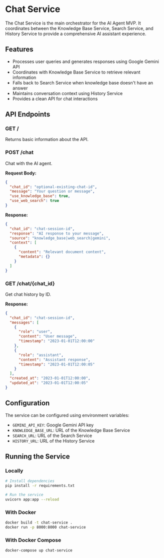 # Chat Service

The Chat Service is the main orchestrator for the AI Agent MVP. It coordinates between the Knowledge Base Service, Search Service, and History Service to provide a comprehensive AI assistant experience.

## Features

- Processes user queries and generates responses using Google Gemini API
- Coordinates with Knowledge Base Service to retrieve relevant information
- Falls back to Search Service when knowledge base doesn't have an answer
- Maintains conversation context using History Service
- Provides a clean API for chat interactions

## API Endpoints

### GET /

Returns basic information about the API.

### POST /chat

Chat with the AI agent.

**Request Body:**
```json
{
  "chat_id": "optional-existing-chat-id",
  "message": "Your question or message",
  "use_knowledge_base": true,
  "use_web_search": true
}
```

**Response:**
```json
{
  "chat_id": "chat-session-id",
  "response": "AI response to your message",
  "source": "knowledge_base|web_search|gemini",
  "context": [
    {
      "content": "Relevant document content",
      "metadata": {}
    }
  ]
}
```

### GET /chat/{chat_id}

Get chat history by ID.

**Response:**
```json
{
  "chat_id": "chat-session-id",
  "messages": [
    {
      "role": "user",
      "content": "User message",
      "timestamp": "2023-01-01T12:00:00"
    },
    {
      "role": "assistant",
      "content": "Assistant response",
      "timestamp": "2023-01-01T12:00:05"
    }
  ],
  "created_at": "2023-01-01T12:00:00",
  "updated_at": "2023-01-01T12:00:05"
}
```

## Configuration

The service can be configured using environment variables:

- `GEMINI_API_KEY`: Google Gemini API key
- `KNOWLEDGE_BASE_URL`: URL of the Knowledge Base Service
- `SEARCH_URL`: URL of the Search Service
- `HISTORY_URL`: URL of the History Service

## Running the Service

### Locally

```bash
# Install dependencies
pip install -r requirements.txt

# Run the service
uvicorn app:app --reload
```

### With Docker

```bash
docker build -t chat-service .
docker run -p 8000:8000 chat-service
```

### With Docker Compose

```bash
docker-compose up chat-service
```
